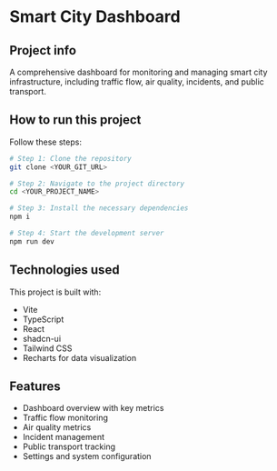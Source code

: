 
# Smart City Dashboard

## Project info

A comprehensive dashboard for monitoring and managing smart city infrastructure, including traffic flow, air quality, incidents, and public transport.

## How to run this project

Follow these steps:

```sh
# Step 1: Clone the repository
git clone <YOUR_GIT_URL>

# Step 2: Navigate to the project directory
cd <YOUR_PROJECT_NAME>

# Step 3: Install the necessary dependencies
npm i

# Step 4: Start the development server
npm run dev
```

## Technologies used

This project is built with:

- Vite
- TypeScript
- React
- shadcn-ui
- Tailwind CSS
- Recharts for data visualization

## Features

- Dashboard overview with key metrics
- Traffic flow monitoring
- Air quality metrics
- Incident management
- Public transport tracking
- Settings and system configuration


